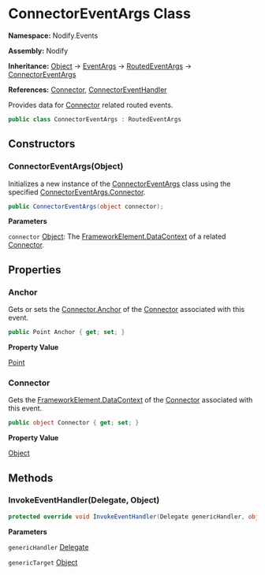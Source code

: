 # ConnectorEventArgs Class  
  
**Namespace:** Nodify.Events  
  
**Assembly:** Nodify  
  
**Inheritance:** [Object](https://docs.microsoft.com/en-us/dotnet/api/System.Object) → [EventArgs](https://docs.microsoft.com/en-us/dotnet/api/System.EventArgs) → [RoutedEventArgs](https://docs.microsoft.com/en-us/dotnet/api/System.Windows.RoutedEventArgs) → [ConnectorEventArgs](Nodify_Events_ConnectorEventArgs)  
  
**References:** [Connector](Nodify_Connector), [ConnectorEventHandler](Nodify_Events_ConnectorEventHandler)  
  
Provides data for [Connector](Nodify_Connector) related routed events.  
  
```csharp  
public class ConnectorEventArgs : RoutedEventArgs  
```  
  
## Constructors  
  
### ConnectorEventArgs(Object)  
  
Initializes a new instance of the [ConnectorEventArgs](Nodify_Events_ConnectorEventArgs) class using the specified [ConnectorEventArgs.Connector](Nodify_Events_ConnectorEventArgs#connector).  
  
```csharp  
public ConnectorEventArgs(object connector);  
```  
  
**Parameters**  
  
`connector` [Object](https://docs.microsoft.com/en-us/dotnet/api/System.Object): The [FrameworkElement.DataContext](https://docs.microsoft.com/en-us/dotnet/api/System.Windows.FrameworkElement#datacontext) of a related [Connector](Nodify_Connector).  
  
## Properties  
  
### Anchor  
  
Gets or sets the [Connector.Anchor](Nodify_Connector#anchor) of the [Connector](Nodify_Connector) associated with this event.  
  
```csharp  
public Point Anchor { get; set; }  
```  
  
**Property Value**  
  
[Point](https://docs.microsoft.com/en-us/dotnet/api/System.Windows.Point)  
  
### Connector  
  
Gets the [FrameworkElement.DataContext](https://docs.microsoft.com/en-us/dotnet/api/System.Windows.FrameworkElement#datacontext) of the [Connector](Nodify_Connector) associated with this event.  
  
```csharp  
public object Connector { get; set; }  
```  
  
**Property Value**  
  
[Object](https://docs.microsoft.com/en-us/dotnet/api/System.Object)  
  
## Methods  
  
### InvokeEventHandler(Delegate, Object)  
  
```csharp  
protected override void InvokeEventHandler(Delegate genericHandler, object genericTarget);  
```  
  
**Parameters**  
  
`genericHandler` [Delegate](https://docs.microsoft.com/en-us/dotnet/api/System.Delegate)  
  
`genericTarget` [Object](https://docs.microsoft.com/en-us/dotnet/api/System.Object)  
  
